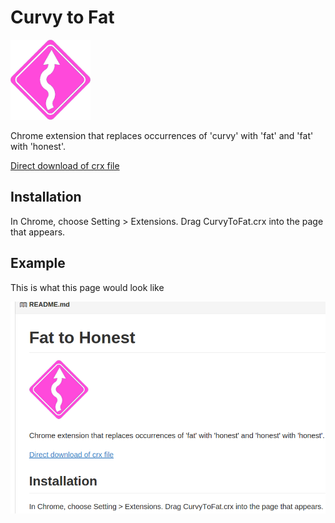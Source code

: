 Curvy to Fat
=============

![Curvy to fat](/src/icon-128.png?raw=true "Curvy To Fat")


Chrome extension that replaces occurrences of 'curvy' with 'fat' and 'fat' with 'honest'.

[Direct download of crx file](/CurvyToFat.crx?raw=true)

Installation
------------

In Chrome, choose Setting > Extensions.  Drag CurvyToFat.crx into the page that appears.

Example
-------

This is what this page would look like

![Screenshot](/screenshot.png?raw=true "Screenshot")
